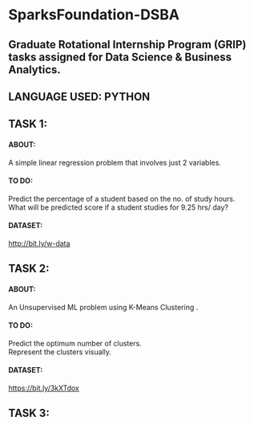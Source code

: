 # SparksFoundation-DSBA
## Graduate Rotational Internship Program (GRIP) tasks assigned for Data Science & Business Analytics.

## LANGUAGE USED: PYTHON  
## TASK 1:  
#### ABOUT:  
   A simple linear regression problem that involves just 2 variables.  
#### TO DO:  
  Predict the percentage of a student based on the no. of study hours.  
  What will be predicted score if a student studies for 9.25 hrs/ day?  
#### DATASET:  
  http://bit.ly/w-data  
  
## TASK 2:  
#### ABOUT:  
   An Unsupervised ML problem using K-Means Clustering .  
#### TO DO:  
  Predict the optimum number of clusters.  
  Represent the clusters visually.  
#### DATASET:  
  https://bit.ly/3kXTdox  

## TASK 3:
  

